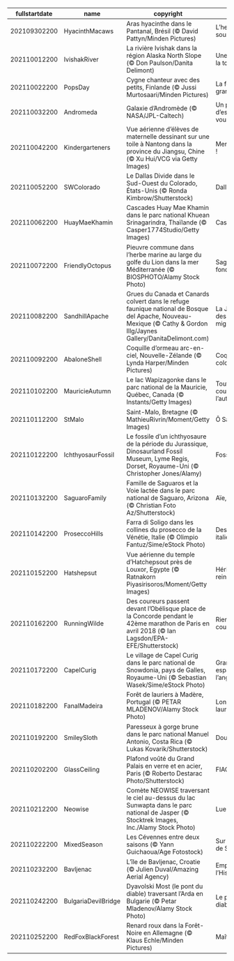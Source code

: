 |fullstartdate|name|copyright|title|image|
|--|--|--|--|--|
202109302200|HyacinthMacaws|Aras hyacinthe dans le Pantanal, Brésil (© David Pattyn/Minden Pictures)|L’heure de sourire !|![](/fr-FR/2021/10/202109302200HyacinthMacaws.jpg)|
202110012200|IvishakRiver|La rivière Ivishak dans la région Alaska North Slope (© Don Paulson/Danita Delimont)|Une rivière sur la toundra|![](/fr-FR/2021/10/202110012200IvishakRiver.jpg)|
202110022200|PopsDay|Cygne chanteur avec des petits, Finlande (© Jussi Murtosaari/Minden Pictures)|La fête des grands-pères !|![](/fr-FR/2021/10/202110022200PopsDay.jpg)|
202110032200|Andromeda|Galaxie d’Andromède (© NASA/JPL-Caltech)|Un peu d’espace s’il vous plait|![](/fr-FR/2021/10/202110032200Andromeda.jpg)|
202110042200|Kindergarteners|Vue aérienne d’élèves de maternelle dessinant sur une toile à Nantong dans la province du Jiangsu, Chine (© Xu Hui/VCG via Getty Images)|Merci les profs !|![](/fr-FR/2021/10/202110042200Kindergarteners.jpg)|
202110052200|SWColorado|Le Dallas Divide dans le Sud-Ouest du Colorado, États-Unis (© Ronda Kimbrow/Shutterstock)|Dallas Divide|![](/fr-FR/2021/10/202110052200SWColorado.jpg)|
202110062200|HuayMaeKhamin|Cascades Huay Mae Khamin dans le parc national Khuean Srinagarindra, Thaïlande (© Casper1774Studio/Getty Images)|Cascade thaï|![](/fr-FR/2021/10/202110062200HuayMaeKhamin.jpg)|
202110072200|FriendlyOctopus|Pieuvre commune dans l’herbe marine au large du golfe du Lion dans la mer Méditerranée (© BIOSPHOTO/Alamy Stock Photo)|Sage des fonds marins|![](/fr-FR/2021/10/202110072200FriendlyOctopus.jpg)|
202110082200|SandhillApache|Grues du Canada et Canards colvert dans le refuge faunique national de Bosque del Apache, Nouveau-Mexique (© Cathy & Gordon Illg/Jaynes Gallery/DanitaDelimont.com)|La Journée des oiseaux migrateurs|![](/fr-FR/2021/10/202110082200SandhillApache.jpg)|
202110092200|AbaloneShell|Coquille d’ormeau arc-en-ciel, Nouvelle-Zélande (© Lynda Harper/Minden Pictures)|Coquille colorée|![](/fr-FR/2021/10/202110092200AbaloneShell.jpg)|
202110102200|MauricieAutumn|Le lac Wapizagonke dans le parc national de la Mauricie, Québec, Canada (© Instants/Getty Images)|Toutes les couleurs de l’automne|![](/fr-FR/2021/10/202110102200MauricieAutumn.jpg)|
202110112200|StMalo|Saint-Malo, Bretagne (© MathieuRivrin/Moment/Getty Images)|Ô Saint-Malo|![](/fr-FR/2021/10/202110112200StMalo.jpg)|
202110122200|IchthyosaurFossil|Le fossile d’un ichthyosaure de la période du Jurassique, Dinosaurland Fossil Museum, Lyme Regis, Dorset, Royaume-Uni  (© Christopher Jones/Alamy)|Fossilisé !|![](/fr-FR/2021/10/202110122200IchthyosaurFossil.jpg)|
202110132200|SaguaroFamily|Famille de Saguaros et la Voie lactée dans le parc national de Saguaro, Arizona (© Christian Foto Az/Shutterstock)|Aïe, ça pique !|![](/fr-FR/2021/10/202110132200SaguaroFamily.jpg)|
202110142200|ProseccoHills|Farra di Soligo dans les collines du prosecco de la Vénétie, Italie (© Olimpio Fantuz/Sime/eStock Photo)|Des bulles italiennes|![](/fr-FR/2021/10/202110142200ProseccoHills.jpg)|
202110152200|Hatshepsut|Vue aérienne du temple d’Hatchepsout près de Louxor, Egypte (© Ratnakorn Piyasirisoros/Moment/Getty Images)|Héritage d’une reine|![](/fr-FR/2021/10/202110152200Hatshepsut.jpg)|
202110162200|RunningWilde|Des coureurs passent devant l’Obélisque place de la Concorde pendant le 42ème marathon de Paris en avril 2018 (© Ian Lagsdon/EPA-EFE/Shutterstock)|Rien ne sert de courir…|![](/fr-FR/2021/10/202110162200RunningWilde.jpg)|
202110172200|CapelCurig|Le village de Capel Curig dans le parc national de Snowdonia, pays de Galles, Royaume-Uni (© Sebastian Wasek/Sime/eStock Photo)|Grands espaces à l’anglaise|![](/fr-FR/2021/10/202110172200CapelCurig.jpg)|
202110182200|FanalMadeira|Forêt de lauriers à Madère, Portugal (© PETAR MLADENOV/Alamy Stock Photo)|Longue vie aux lauriers|![](/fr-FR/2021/10/202110182200FanalMadeira.jpg)|
202110192200|SmileySloth|Paresseux à gorge brune dans le parc national Manuel Antonio, Costa Rica (© Lukas Kovarik/Shutterstock)|Douuuucement|![](/fr-FR/2021/10/202110192200SmileySloth.jpg)|
202110202200|GlassCeiling|Plafond voûté du Grand Palais en verre et en acier, Paris (© Roberto Destarac Photo/Shutterstock)|FIAC !|![](/fr-FR/2021/10/202110202200GlassCeiling.jpg)|
202110212200|Neowise|Comète NEOWISE traversant le ciel au-dessus du lac Sunwapta dans le parc national de Jasper (© Stocktrek Images, Inc./Alamy Stock Photo)|Lueurs de l’air|![](/fr-FR/2021/10/202110212200Neowise.jpg)|
202110222200|MixedSeason|Les Cévennes entre deux saisons (© Yann Guichaoua/Age Fotostock)|Sur les traces de Stevenson|![](/fr-FR/2021/10/202110222200MixedSeason.jpg)|
202110232200|Bavljenac|L’île de Bavljenac, Croatie (© Julien Duval/Amazing Aerial Agency)|Empreinte de l’Histoire|![](/fr-FR/2021/10/202110232200Bavljenac.jpg)|
202110242200|BulgariaDevilBridge|Dyavolski Most (le pont du diable) traversant l’Arda en Bulgarie (© Petar Mladenov/Alamy Stock Photo)|Le pont du diable|![](/fr-FR/2021/10/202110242200BulgariaDevilBridge.jpg)|
202110252200|RedFoxBlackForest|Renard roux dans la Forêt-Noire en Allemagne (© Klaus Echle/Minden Pictures)|Maître renard|![](/fr-FR/2021/10/202110252200RedFoxBlackForest.jpg)|
